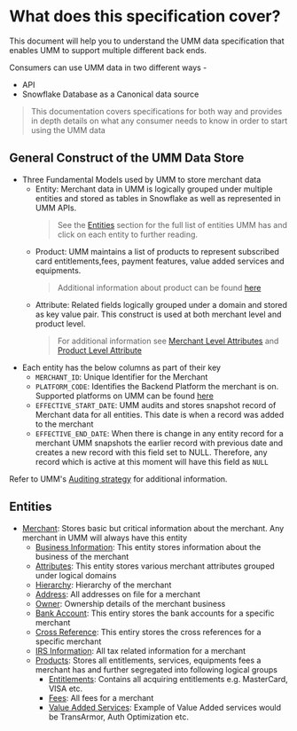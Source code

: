 # What does this specification cover?

This document will help you to understand the UMM data specification that enables UMM to support multiple different back ends.

Consumers can use UMM data in two different ways -

* API
* Snowflake Database as a Canonical data source

> This documentation covers specifications for both way and provides in depth details on what any consumer needs to know in order to start using the UMM data

## General Construct of the UMM Data Store

* Three Fundamental Models used by UMM to store merchant data
  * Entity: Merchant data in UMM is logically grouped under multiple entities and stored as tables in Snowflake as well as represented in UMM APIs.
    > See the [Entities](#entities) section for the full list of entities UMM has and click on each entity to further reading.
  * Product: UMM maintains a list of products to represent subscribed card entitlements,fees, payment features, value added services and equipments.
    > Additional information about product can be found [here](?path=docs/specification/merchant/merchantProduct.md)
  * Attribute: Related fields logically grouped under a domain and stored as key value pair. This construct is used at both merchant level and product level.
    > For additional information see [Merchant Level Attributes](?path=docs/specification/merchant/merchantAttributes.md) and [Product Level Attribute](?path=docs/specification/merchant/merchantProductAttributes.md)
* Each entity has the below columns as part of their key
  * `MERCHANT_ID`: Unique Identifier for the Merchant
  * `PLATFORM_CODE`: Identifies the Backend Platform the merchant is on. Supported platforms on UMM can be found [here](?path=docs/specification/supportedPlatforms.md)
  * `EFFECTIVE_START_DATE`: UMM audits and stores snapshot record of Merchant data for all entities. This date is when a record was added to the merchant
  * `EFFECTIVE_END_DATE`: When there is change in any entity record for a merchant UMM snapshots the earlier record with previous date and creates a new record with this field set to NULL. Therefore, any record which is active at this moment will have this field as `NULL`

Refer to UMM's [Auditing strategy](?path=docs/specification/merchant/merchantAuditing.md) for additional information.

## Entities

* [Merchant](?path=docs/specification/merchant/merchant.md): Stores basic but critical information about the merchant. Any merchant in UMM will always have this entity
  * [Business Information](?path=docs/specification/merchant/merchantBusinessInformation.md): This entity stores information about the business of the merchant
  * [Attributes](?path=docs/specification/merchant/merchantAttributes.md): This entity stores various merchant attributes grouped under logical domains
  * [Hierarchy](?path=docs/specification/merchant/MerchantHierarchy.md): Hierarchy of the merchant
  * [Address](?path=docs/specification/merchant/MerchantAddress.md): All addresses on file for a merchant
  * [Owner](?path=docs/specification/merchant/MerchantOwner.md): Ownership details of the merchant business
  * [Bank Account](?path=docs/specification/merchant/MerchantBankAccount.md): This entiry stores the bank accounts for a specific merchant
  * [Cross Reference](?path=docs/specification/merchant/Merchant_Xref.md): This entiry stores the cross references for a specific merchant
  * [IRS Information](?path=docs/specification/merchant/Tax_Adtnl_Data_US.md): All tax related information for a merchant
  * [Products](?path=docs/specification/merchant/merchantProduct.md): Stores all entitlements, services, equipments fees a merchant has and further segregated into following logical groups
    * [Entitlements](?path=docs/specification/merchant/merchantProduct.md): Contains all acquiring entitlements e.g. MasterCard, VISA etc.
    * [Fees](?path=docs/specification/merchant/merchantProduct.md): All fees for a merchant
    * [Value Added Services](?path=docs/specification/merchant/merchantProduct.md): Example of Value Added services would be TransArmor, Auth Optimization etc.
